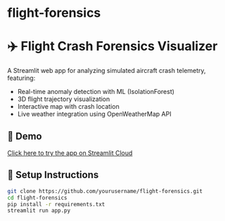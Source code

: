 # flight-forensics

# ✈️ Flight Crash Forensics Visualizer

A Streamlit web app for analyzing simulated aircraft crash telemetry, featuring:
- Real-time anomaly detection with ML (IsolationForest)
- 3D flight trajectory visualization
- Interactive map with crash location
- Live weather integration using OpenWeatherMap API

## 🚀 Demo

[Click here to try the app on Streamlit Cloud](https://yourapp.streamlit.app)

## 📁 Setup Instructions

```bash
git clone https://github.com/yourusername/flight-forensics.git
cd flight-forensics
pip install -r requirements.txt
streamlit run app.py
